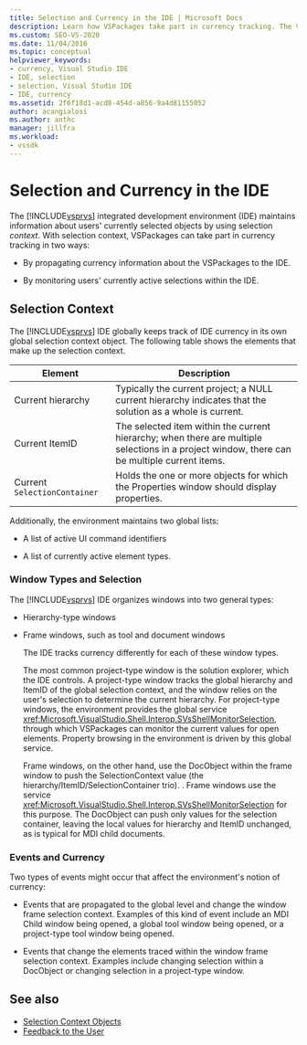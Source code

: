 ```yaml
---
title: Selection and Currency in the IDE | Microsoft Docs
description: Learn how VSPackages take part in currency tracking. The Visual Studio IDE maintains information about currently selected objects by using selection context.
ms.custom: SEO-VS-2020
ms.date: 11/04/2016
ms.topic: conceptual
helpviewer_keywords:
- currency, Visual Studio IDE
- IDE, selection
- selection, Visual Studio IDE
- IDE, currency
ms.assetid: 2f6f18d1-acd8-454d-a856-9a4d81155052
author: acangialosi
ms.author: anthc
manager: jillfra
ms.workload:
- vssdk
---
```

# Selection and Currency in the IDE
The [!INCLUDE[vsprvs](../../code-quality/includes/vsprvs_md.md)] integrated development environment (IDE) maintains information about users' currently selected objects by using selection *context*. With selection context, VSPackages can take part in currency tracking in two ways:

- By propagating currency information about the VSPackages to the IDE.

- By monitoring users' currently active selections within the IDE.

## Selection Context
 The [!INCLUDE[vsprvs](../../code-quality/includes/vsprvs_md.md)] IDE globally keeps track of IDE currency in its own global selection context object. The following table shows the elements that make up the selection context.

|Element|Description|
|-------------|-----------------|
|Current hierarchy|Typically the current project; a NULL current hierarchy indicates that the solution as a whole is current.|
|Current ItemID|The selected item within the current hierarchy; when there are multiple selections in a project window, there can be multiple current items.|
|Current `SelectionContainer`|Holds the one or more objects for which the Properties window should display properties.|

 Additionally, the environment maintains two global lists:

- A list of active UI command identifiers

- A list of currently active element types.

### Window Types and Selection
 The [!INCLUDE[vsprvs](../../code-quality/includes/vsprvs_md.md)] IDE organizes windows into two general types:

- Hierarchy-type windows

- Frame windows, such as tool and document windows

  The IDE tracks currency differently for each of these window types.

  The most common project-type window is the solution explorer, which the IDE controls. A project-type window tracks the global hierarchy and ItemID of the global selection context, and the window relies on the user's selection to determine the current hierarchy. For project-type windows, the environment provides the global service <xref:Microsoft.VisualStudio.Shell.Interop.SVsShellMonitorSelection>, through which VSPackages can monitor the current values for open elements. Property browsing in the environment is driven by this global service.

  Frame windows, on the other hand, use the DocObject within the frame window to push the SelectionContext value (the hierarchy/ItemID/SelectionContainer trio). . Frame windows use the service <xref:Microsoft.VisualStudio.Shell.Interop.SVsShellMonitorSelection> for this purpose. The DocObject can push only values for the selection container, leaving the local values for hierarchy and ItemID unchanged, as is typical for MDI child documents.

### Events and Currency
 Two types of events might occur that affect the environment's notion of currency:

- Events that are propagated to the global level and change the window frame selection context. Examples of this kind of event include an MDI Child window being opened, a global tool window being opened, or a project-type tool window being opened.

- Events that change the elements traced within the window frame selection context. Examples include changing selection within a DocObject or changing selection in a project-type window.

## See also
- [Selection Context Objects](../../extensibility/internals/selection-context-objects.md)
- [Feedback to the User](../../extensibility/internals/feedback-to-the-user.md)
